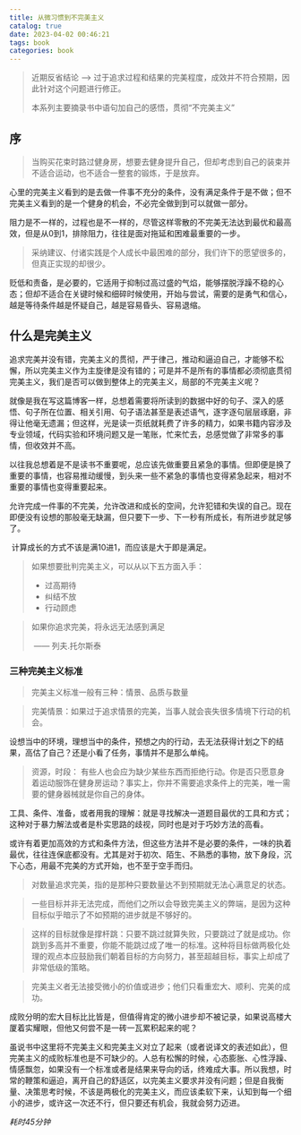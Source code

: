 ```yaml
---
title: 从微习惯到不完美主义
catalog: true
date: 2023-04-02 00:46:21
tags: book
categories: book
---
```


> 近期反省结论 --> 过于追求过程和结果的完美程度，成效并不符合预期，因此针对这个问题进行修正。
>
> 本系列主要摘录书中语句加自己的感悟，贯彻“不完美主义”


## 序

>当购买花束时路过健身房，想要去健身提升自己，但却考虑到自己的装束并不适合运动，也不适合一整套的锻炼，于是放弃。

心里的完美主义看到的是去做一件事不充分的条件，没有满足条件于是不做；但不完美主义看到的是一个健身的机会，不必完全做到到可以就做一部分。

阻力是不一样的，过程也是不一样的，尽管这样零散的不完美无法达到最优和最高效，但是从0到1，排除阻力，往往是面对拖延和困难最重要的一步。



>采纳建议、付诸实践是个人成长中最困难的部分，我们许下的愿望很多的，但真正实现的却很少。

贬低和责备，是必要的，它适用于抑制过高过盛的气焰，能够摆脱浮躁不稳的心态；但却不适合在关键时候和细碎时候使用，开始与尝试，需要的是勇气和信心，越是等待条件越是怀疑自己，越是容易昏头、容易退缩。



## 什么是完美主义



​	追求完美并没有错，完美主义的贯彻，严于律己，推动和逼迫自己，才能够不松懈，所以完美主义作为主旋律是没有错的；可是并不是所有的事情都必须彻底贯彻完美主义，我们是否可以做到整体上的完美主义，局部的不完美主义呢？

​	就像是我在写这篇博客一样，总想着需要将所读到的数据中好的句子、深入的感悟、句子所在位置、相关引用、句子语法甚至是表述语气，逐字逐句层层琢磨，非得让他毫无遗漏；但这样，光是读一页纸就耗费了许多的精力，如果书籍内容涉及专业领域，代码实验和环境问题又是一笔账，忙来忙去，总感觉做了非常多的事情，但收效并不高。

​	以往我总想着是不是读书不重要呢，总应该先做重要且紧急的事情。但即便是换了重要的事情，也容易推动缓慢，到头来一些不紧急的事情也变得紧急起来，相对不重要的事情也变得重要起来。

​	允许完成一件事的不完美，允许改进和成长的空间，允许犯错和失误的自己。现在即便没有设想的那般毫无缺漏，但只要下一步、下一秒有所成长，有所进步就足够了。

​	计算成长的方式不该是满10进1，而应该是大于即是满足。

> 如果想要批判完美主义，可以从以下五方面入手：
>
> * 过高期待
> * 纠结不放
> * 行动顾虑

> 如果你追求完美，将永远无法感到满足
>
> ​															—— 列夫.托尔斯泰

### 三种完美主义标准

> 完美主义标准一般有三种：情景、品质与数量

> 完美情景：如果过于追求情景的完美，当事人就会丧失很多情境下行动的机会。

​	设想当中的环境，理想当中的条件，预想之内的行动，去无法获得计划之下的结果，高估了自己？还是小看了任务，事情并不是那么单纯。

> 资源，时段： 有些人也会应为缺少某些东西而拒绝行动。你是否只愿意身着运动服饰在健身房运动？事实上，你并不需要追求条件上的完美，唯一需要的健身器械就是你自己的身体。

​	工具、条件、准备，或者用我的理解：就是寻找解决一道题目最优的工具和方式；这种对于暴力解法或者是朴实思路的歧视，同时也是对于巧妙方法的高看。

​	或许有着更加高效的方式和条件方法，但这些方法并不是必要的条件，一味的执着最优，往往连保底都没有。尤其是对于初次、陌生、不熟悉的事物，放下身段，沉下心态，用最不完美的方式开始，也不至于空手而归。

> 对数量追求完美，指的是那种只要数量达不到预期就无法心满意足的状态。

> 一些目标并非无法完成，而他们之所以会导致完美主义的弊端，是因为这种目标似乎暗示了不如预期的进步就是不够好的。

> 这样的目标就像是撑杆跳：只要不跳过就算失败，只要跳过了就是成功。你跳到多高并不重要，你能不能跳过成了唯一的标准。这种将目标做两极化处理的观点本应鼓励我们朝着目标的方向努力，甚至超越目标，事实上却成了非常低级的策略。

> 完美主义者无法接受微小的价值或进步；他们只看重宏大、顺利、完美的成功。

成败分明的宏大目标比比皆是，但值得肯定的微小进步却不被记录，如果说高楼大厦着实耀眼，但他又何尝不是一砖一瓦累积起来的呢？

​	虽说书中这里将不完美主义和完美主义对立了起来（或者说译文的表述如此），但完美主义的成败标准也是不可缺少的。人总有松懈的时候，心态膨胀、心性浮躁、情感飘忽，如果没有一个标准或者是结果来导向的话，终难成大事。所以我想，时常的鞭策和逼迫，离开自己的舒适区，以完美主义要求并没有问题；但是自我衡量、决策思考时候，不该是两极化的完美主义，而应该柔软下来，认知到每一个细小的进步，或许这一次还不行，但只要还有机会，我就会努力迈进。



*耗时45分钟*